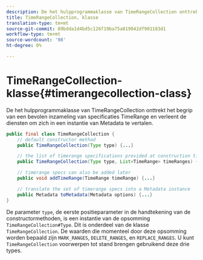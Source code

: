 ```yaml
---
description: De het hulpprogrammaklasse van TimeRangeCollection onttrekt het begrip van een bevolen inzameling van specificaties TimeRange en verleent de diensten om zich in een instantie van Metadata te vertalen.
title: TimeRangeCollection, klasse
translation-type: tm+mt
source-git-commit: 89bdda1d4bd5c126f19ba75a819942df901183d1
workflow-type: tm+mt
source-wordcount: '98'
ht-degree: 0%

---
```



# TimeRangeCollection-klasse{#timerangecollection-class}

De het hulpprogrammaklasse van TimeRangeCollection onttrekt het begrip van een bevolen inzameling van specificaties TimeRange en verleent de diensten om zich in een instantie van Metadata te vertalen.

<!--<a id="section_D87AA7BC628D458DAB12D5247AD34B41"></a>-->

```java
public final class TimeRangeCollection {
    // default constructor method
    public TimeRangeCollection(Type type) {...}

    // the list of timerange specifications provided at construction time 
    public TimeRangeCollection(Type type, List<TimeRange> timeRanges) {...}

    // timerange specs can also be added later
    public void addTimeRange(TimeRange timeRange) {...}

    // translate the set of timerange specs into a Metadata instance 
    public Metadata toMetadata(Metadata options) {...}
}
```

De parameter `type`, de eerste positieparameter in de handtekening van de constructormethoden, is een instantie van de opsomming `TimeRangeCollection#Type`. Dit is onderdeel van de klasse `TimeRangeCollection`. De waarden die momenteel door deze opsomming worden bepaald zijn `MARK_RANGES`, `DELETE_RANGES`, en `REPLACE_RANGES`. U kunt `TimeRangeCollection` voorwerpen tot stand brengen gebruikend deze drie types.
